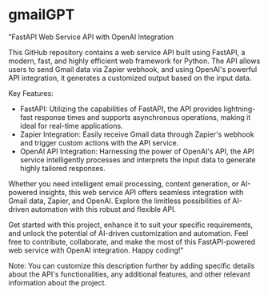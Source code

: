 # gmailGPT
"FastAPI Web Service API with OpenAI Integration

This GitHub repository contains a web service API built using FastAPI, a modern, fast, and highly efficient web framework for Python. The API allows users to send Gmail data via Zapier webhook, and using OpenAI's powerful API integration, it generates a customized output based on the input data.

Key Features:
- FastAPI: Utilizing the capabilities of FastAPI, the API provides lightning-fast response times and supports asynchronous operations, making it ideal for real-time applications.
- Zapier Integration: Easily receive Gmail data through Zapier's webhook and trigger custom actions with the API service.
- OpenAI API Integration: Harnessing the power of OpenAI's API, the API service intelligently processes and interprets the input data to generate highly tailored responses.

Whether you need intelligent email processing, content generation, or AI-powered insights, this web service API offers seamless integration with Gmail data, Zapier, and OpenAI. Explore the limitless possibilities of AI-driven automation with this robust and flexible API.

Get started with this project, enhance it to suit your specific requirements, and unlock the potential of AI-driven customization and automation. Feel free to contribute, collaborate, and make the most of this FastAPI-powered web service with OpenAI integration. Happy coding!"

Note: You can customize this description further by adding specific details about the API's functionalities, any additional features, and other relevant information about the project.

